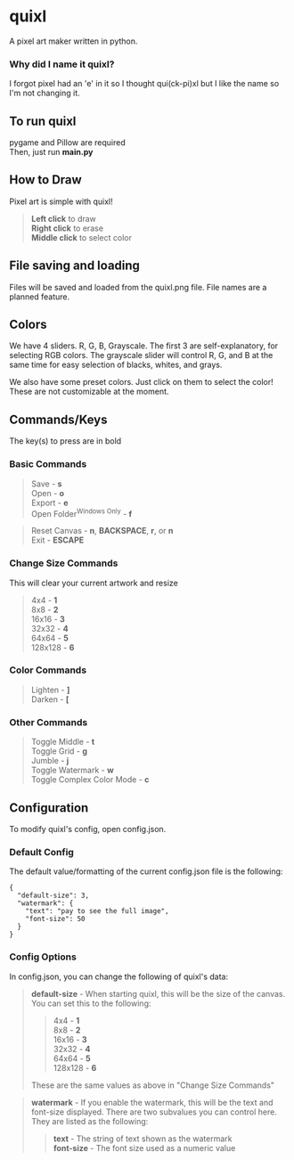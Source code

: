 # quixl
A pixel art maker written in python.

### Why did I name it quixl?
I forgot pixel had an 'e' in it so I thought qui(ck-pi)xl
but I like the name so I'm not changing it.

## To run quixl
pygame and Pillow are required  
Then, just run **main.py**

## How to Draw
Pixel art is simple with quixl!  
> **Left click** to draw  
> **Right click** to erase  
> **Middle click** to select color  

## File saving and loading
Files will be saved and loaded from the quixl.png file.
File names are a planned feature.

## Colors
We have 4 sliders. R, G, B, Grayscale.
The first 3 are self-explanatory, for selecting RGB colors.
The grayscale slider will control R, G, and B at the same time for easy selection of blacks, whites, and grays.
  
We also have some preset colors. Just click on them to select the color! These are not customizable at the moment.

## Commands/Keys
The key(s) to press are in bold
### Basic Commands
> Save - **s**  
> Open - **o**  
> Export - **e**  
> Open Folder<sup>Windows Only</sup>  - **f**

> Reset Canvas - **n**, **BACKSPACE**, **r**, or **n**  
> Exit - **ESCAPE**  

### Change Size Commands
This will clear your current artwork and resize
> 4x4 - **1**  
> 8x8 - **2**  
> 16x16 - **3**  
> 32x32 - **4**  
> 64x64 - **5**  
> 128x128 - **6**  

### Color Commands
> Lighten - **]**  
> Darken - **[**

### Other Commands
> Toggle Middle - **t**  
> Toggle Grid - **g**  
> Jumble - **j**  
> Toggle Watermark - **w**  
> Toggle Complex Color Mode - **c**

## Configuration
To modify quixl's config, open config.json.  

### Default Config
The default value/formatting of the current config.json file is the following:

    {
      "default-size": 3,
      "watermark": {
        "text": "pay to see the full image",
        "font-size": 50
      }
    }


### Config Options
In config.json, you can change the following of quixl's data:
> **default-size** - When starting quixl, this will be the size of the canvas.  
You can set this to the following:  
>> 4x4 - **1**  
8x8 - **2**  
16x16 - **3**  
32x32 - **4**  
>64x64 - **5**  
128x128 - **6**
>
> These are the same values as above in "Change Size Commands"  

> **watermark** - If you enable the watermark, this will be the text and font-size displayed. There are two subvalues you can control here.  
> They are listed as the following:
>> **text** - The string of text shown as the watermark  
> **font-size** - The font size used as a numeric value